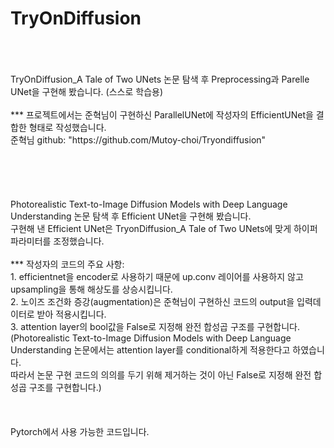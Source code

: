 # TryOnDiffusion<br>
<br>
<br>
<br>
TryOnDiffusion_A Tale of Two UNets 논문 탐색 후 Preprocessing과 Parelle UNet을 구현해 봤습니다. (스스로 학습용)<br>
<br>
*** 프로젝트에서는 준혁님이 구현하신 ParallelUNet에 작성자의 EfficientUNet을 결합한 형태로 작성했습니다.<br>
준혁님 github: "https://github.com/Mutoy-choi/Tryondiffusion"<br>
<br>
<br>
<br>
<br>
<br>
Photorealistic Text-to-Image Diffusion Models with Deep Language Understanding 논문 탐색 후 Efficient UNet을 구현해 봤습니다.<br>
구현해 낸 Efficient UNet은 TryonDiffusion_A Tale of Two UNets에 맞게 하이퍼파라미터를 조정했습니다.<br>
<br>
*** 작성자의 코드의 주요 사항:<br>
1. efficientnet을 encoder로 사용하기 때문에 up.conv 레이어를 사용하지 않고 upsampling을 통해 해상도를 상승시킵니다.<br>
2. 노이즈 조건화 증강(augmentation)은 준혁님이 구현하신 코드의 output을 입력데이터로 받아 적용시킵니다.<br>
3. attention layer의 bool값을 False로 지정해 완전 합성곱 구조를 구현합니다.<br>
(Photorealistic Text-to-Image Diffusion Models with Deep Language Understanding 논문에서는 attention layer를 conditional하게 적용한다고 하였습니다.<br>
따라서 논문 구현 코드의 의의를 두기 위해 제거하는 것이 아닌 False로 지정해 완전 합성곱 구조를 구현합니다.)<br>
<br>
<br>
<br>
Pytorch에서 사용 가능한 코드입니다.
